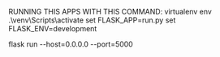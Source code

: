 RUNNING THIS APPS WITH THIS COMMAND:
virtualenv env
.\venv\Scripts\activate
set FLASK_APP=run.py
set FLASK_ENV=development

flask run --host=0.0.0.0 --port=5000
